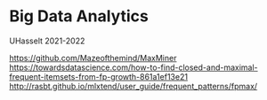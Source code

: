 # Big Data Analytics
UHasselt 2021-2022


https://github.com/Mazeofthemind/MaxMiner
https://towardsdatascience.com/how-to-find-closed-and-maximal-frequent-itemsets-from-fp-growth-861a1ef13e21
http://rasbt.github.io/mlxtend/user_guide/frequent_patterns/fpmax/